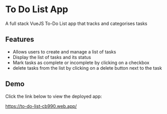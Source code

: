 # To Do List App
A full stack VueJS To-Do List app that tracks and categorises tasks
## Features

- Allows users to create and manage a list of tasks
- Display the list of tasks and its status
- Mark tasks as complete or incomplete by clicking on a checkbox
- delete tasks from the list by clicking on a delete button next to the task


## Demo

Click the link below to view the deployed app:

https://to-do-list-cb990.web.app/
